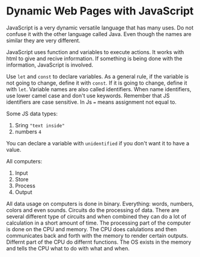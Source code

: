 # Dynamic Web Pages with JavaScript

JavaScript is a very dynamic versatile language that has many uses. Do not confuse it with the other language called Java. Even though the names are similar they are very different. 

JavaScript uses function and variables to execute actions. It works with html to give and recive information. If something is being done with the information, JavaScript is involved.

Use `let` and `const` to declare variables. As a general rule, if the variable is not going to change, define it with `const`. If it is going to change, define it with `let`. Variable names are also called identifiers. When name identifiers, use lower camel case and don't use keywords. Remember that JS identifiers are case sensitive. In Js `=` means assignment not equal to. 

Some JS data types:

1. Sring `"text inside"`
2. numbers `4`

You can declare a variable with `unidentified` if you don't want it to have a value. 

All computers:

1. Input
2. Store
3. Process
4. Output

All data usage on computers is done in binary. Everything: words, numbers, colors and even sounds. Circuits do the processing of data. There are several different type of circuits and when combined they can do a lot of calculation in a short amount of time. The processing part of the computer is done on the CPU and memory. The CPU does calulations and then communicates back and forth with the memory to render certain outputs. Differnt part of the CPU do differnt functions. The OS exists in the memory and tells the CPU what to do with what and when.
